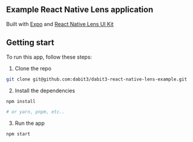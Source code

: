 ## Example React Native Lens application

Built with [Expo](https://expo.dev/) and [React Native Lens UI Kit](https://github.com/lens-protocol/react-native-lens-ui-kit)

## Getting start

To run this app, follow these steps:

1. Clone the repo

```sh
git clone git@github.com:dabit3/dabit3-react-native-lens-example.git
```

2. Install the dependencies

```sh
npm install

# or yarn, pnpm, etc..
```

3. Run the app

```sh
npm start
```
